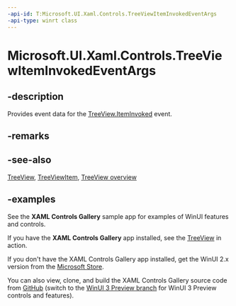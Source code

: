 ```yaml
---
-api-id: T:Microsoft.UI.Xaml.Controls.TreeViewItemInvokedEventArgs
-api-type: winrt class
---
```

<!-- Class syntax.
public class TreeViewItemInvokedEventArgs 
-->

# Microsoft.UI.Xaml.Controls.TreeViewItemInvokedEventArgs

## -description

Provides event data for the [TreeView.ItemInvoked](treeview_iteminvoked.md) event.

## -remarks

## -see-also

[TreeView](treeview.md), [TreeViewItem](treeviewitem.md), [TreeView overview](/windows/uwp/design/controls-and-patterns/tree-view)

## -examples

See the **XAML Controls Gallery** sample app for examples of WinUI features and controls.

If you have the **XAML Controls Gallery** app installed, see the [TreeView](xamlcontrolsgallery:/item/TreeView) in action.

If you don't have the XAML Controls Gallery app installed, get the WinUI 2.x version from the [Microsoft Store](https://www.microsoft.com/p/xaml-controls-gallery/9msvh128x2zt).

You can also view, clone, and build the XAML Controls Gallery source code from [GitHub](https://github.com/Microsoft/Xaml-Controls-Gallery) (switch to the [WinUI 3 Preview branch](https://github.com/microsoft/Xaml-Controls-Gallery/tree/winui3preview) for WinUI 3 Preview controls and features).
